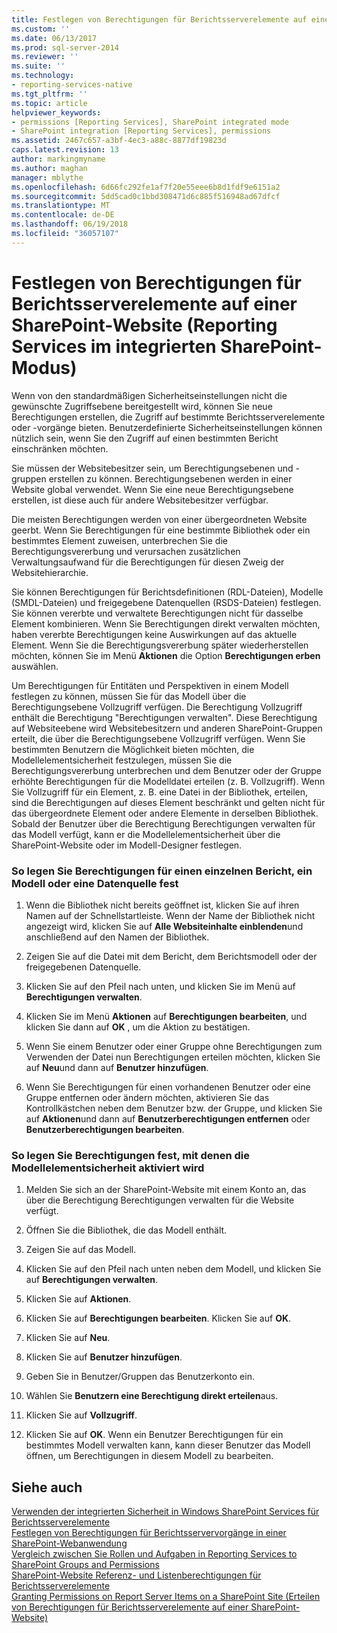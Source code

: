 ```yaml
---
title: Festlegen von Berechtigungen für Berichtsserverelemente auf einer SharePoint-Website (Reporting Services im integrierten SharePoint-Modus) | Microsoft Docs
ms.custom: ''
ms.date: 06/13/2017
ms.prod: sql-server-2014
ms.reviewer: ''
ms.suite: ''
ms.technology:
- reporting-services-native
ms.tgt_pltfrm: ''
ms.topic: article
helpviewer_keywords:
- permissions [Reporting Services], SharePoint integrated mode
- SharePoint integration [Reporting Services], permissions
ms.assetid: 2467c657-a3bf-4ec3-a88c-8877df19823d
caps.latest.revision: 13
author: markingmyname
ms.author: maghan
manager: mblythe
ms.openlocfilehash: 6d66fc292fe1af7f20e55eee6b8d1fdf9e6151a2
ms.sourcegitcommit: 5dd5cad0c1bbd308471d6c885f516948ad67dfcf
ms.translationtype: MT
ms.contentlocale: de-DE
ms.lasthandoff: 06/19/2018
ms.locfileid: "36057107"
---
```

# <a name="set-permissions-for-report-server-items-on-a-sharepoint-site-reporting-services-in-sharepoint-integrated-mode"></a>Festlegen von Berechtigungen für Berichtsserverelemente auf einer SharePoint-Website (Reporting Services im integrierten SharePoint-Modus)
  Wenn von den standardmäßigen Sicherheitseinstellungen nicht die gewünschte Zugriffsebene bereitgestellt wird, können Sie neue Berechtigungen erstellen, die Zugriff auf bestimmte Berichtsserverelemente oder -vorgänge bieten. Benutzerdefinierte Sicherheitseinstellungen können nützlich sein, wenn Sie den Zugriff auf einen bestimmten Bericht einschränken möchten.  
  
 Sie müssen der Websitebesitzer sein, um Berechtigungsebenen und -gruppen erstellen zu können. Berechtigungsebenen werden in einer Website global verwendet. Wenn Sie eine neue Berechtigungsebene erstellen, ist diese auch für andere Websitebesitzer verfügbar.  
  
 Die meisten Berechtigungen werden von einer übergeordneten Website geerbt. Wenn Sie Berechtigungen für eine bestimmte Bibliothek oder ein bestimmtes Element zuweisen, unterbrechen Sie die Berechtigungsvererbung und verursachen zusätzlichen Verwaltungsaufwand für die Berechtigungen für diesen Zweig der Websitehierarchie.  
  
 Sie können Berechtigungen für Berichtsdefinitionen (RDL-Dateien), Modelle (SMDL-Dateien) und freigegebene Datenquellen (RSDS-Dateien) festlegen. Sie können vererbte und verwaltete Berechtigungen nicht für dasselbe Element kombinieren. Wenn Sie Berechtigungen direkt verwalten möchten, haben vererbte Berechtigungen keine Auswirkungen auf das aktuelle Element. Wenn Sie die Berechtigungsvererbung später wiederherstellen möchten, können Sie im Menü **Aktionen** die Option **Berechtigungen erben** auswählen.  
  
 Um Berechtigungen für Entitäten und Perspektiven in einem Modell festlegen zu können, müssen Sie für das Modell über die Berechtigungsebene Vollzugriff verfügen. Die Berechtigung Vollzugriff enthält die Berechtigung "Berechtigungen verwalten". Diese Berechtigung auf Websiteebene wird Websitebesitzern und anderen SharePoint-Gruppen erteilt, die über die Berechtigungsebene Vollzugriff verfügen. Wenn Sie bestimmten Benutzern die Möglichkeit bieten möchten, die Modellelementsicherheit festzulegen, müssen Sie die Berechtigungsvererbung unterbrechen und dem Benutzer oder der Gruppe erhöhte Berechtigungen für die Modelldatei erteilen (z. B. Vollzugriff). Wenn Sie Vollzugriff für ein Element, z. B. eine Datei in der Bibliothek, erteilen, sind die Berechtigungen auf dieses Element beschränkt und gelten nicht für das übergeordnete Element oder andere Elemente in derselben Bibliothek. Sobald der Benutzer über die Berechtigung Berechtigungen verwalten für das Modell verfügt, kann er die Modellelementsicherheit über die SharePoint-Website oder im Modell-Designer festlegen.  
  
### <a name="to-set-permissions-on-an-individual-report-model-or-data-source"></a>So legen Sie Berechtigungen für einen einzelnen Bericht, ein Modell oder eine Datenquelle fest  
  
1.  Wenn die Bibliothek nicht bereits geöffnet ist, klicken Sie auf ihren Namen auf der Schnellstartleiste. Wenn der Name der Bibliothek nicht angezeigt wird, klicken Sie auf **Alle Websiteinhalte einblenden**und anschließend auf den Namen der Bibliothek.  
  
2.  Zeigen Sie auf die Datei mit dem Bericht, dem Berichtsmodell oder der freigegebenen Datenquelle.  
  
3.  Klicken Sie auf den Pfeil nach unten, und klicken Sie im Menü auf **Berechtigungen verwalten**.  
  
4.  Klicken Sie im Menü **Aktionen** auf **Berechtigungen bearbeiten**, und klicken Sie dann auf **OK** , um die Aktion zu bestätigen.  
  
5.  Wenn Sie einem Benutzer oder einer Gruppe ohne Berechtigungen zum Verwenden der Datei nun Berechtigungen erteilen möchten, klicken Sie auf **Neu**und dann auf **Benutzer hinzufügen**.  
  
6.  Wenn Sie Berechtigungen für einen vorhandenen Benutzer oder eine Gruppe entfernen oder ändern möchten, aktivieren Sie das Kontrollkästchen neben dem Benutzer bzw. der Gruppe, und klicken Sie auf **Aktionen**und dann auf **Benutzerberechtigungen entfernen** oder **Benutzerberechtigungen bearbeiten**.  
  
### <a name="to-set-permissions-that-enable-model-item-security"></a>So legen Sie Berechtigungen fest, mit denen die Modellelementsicherheit aktiviert wird  
  
1.  Melden Sie sich an der SharePoint-Website mit einem Konto an, das über die Berechtigung Berechtigungen verwalten für die Website verfügt.  
  
2.  Öffnen Sie die Bibliothek, die das Modell enthält.  
  
3.  Zeigen Sie auf das Modell.  
  
4.  Klicken Sie auf den Pfeil nach unten neben dem Modell, und klicken Sie auf **Berechtigungen verwalten**.  
  
5.  Klicken Sie auf **Aktionen**.  
  
6.  Klicken Sie auf **Berechtigungen bearbeiten**. Klicken Sie auf **OK**.  
  
7.  Klicken Sie auf **Neu**.  
  
8.  Klicken Sie auf **Benutzer hinzufügen**.  
  
9. Geben Sie in Benutzer/Gruppen das Benutzerkonto ein.  
  
10. Wählen Sie **Benutzern eine Berechtigung direkt erteilen**aus.  
  
11. Klicken Sie auf **Vollzugriff**.  
  
12. Klicken Sie auf **OK**. Wenn ein Benutzer Berechtigungen für ein bestimmtes Modell verwalten kann, kann dieser Benutzer das Modell öffnen, um Berechtigungen in diesem Modell zu bearbeiten.  
  
## <a name="see-also"></a>Siehe auch  
 [Verwenden der integrierten Sicherheit in Windows SharePoint Services für Berichtsserverelemente](use-built-in-security-in-windows-sharepoint-services-for-report-server-items.md)   
 [Festlegen von Berechtigungen für Berichtsservervorgänge in einer SharePoint-Webanwendung](set-permissions-for-report-server-operations-in-a-sharepoint-web-application.md)   
 [Vergleich zwischen Sie Rollen und Aufgaben in Reporting Services to SharePoint Groups and Permissions](../reporting-services-roles-tasks-vs-sharepoint-groups-permissions.md)   
 [SharePoint-Website Referenz- und Listenberechtigungen für Berichtsserverelemente](sharepoint-site-and-list-permission-reference-for-report-server-items.md)   
 [Granting Permissions on Report Server Items on a SharePoint Site (Erteilen von Berechtigungen für Berichtsserverelemente auf einer SharePoint-Website)](granting-permissions-on-report-server-items-on-a-sharepoint-site.md)  
  
  